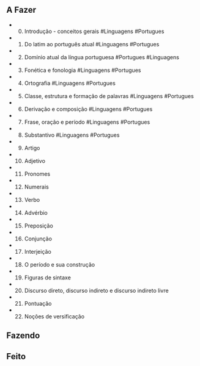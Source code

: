 ## A Fazer
- 00. Introdução - conceitos gerais #Linguagens #Portugues  
- 01. Do latim ao português atual #Linguagens #Portugues  
- 02. Domínio atual da língua portuguesa #Portugues #Linguagens  
- 03. Fonética e fonologia #Linguagens #Portugues  
- 04. Ortografia #Linguagens #Portugues  
- 05. Classe, estrutura e formação de palavras #Linguagens #Portugues  
- 06. Derivação e composição #Linguagens #Portugues  
- 07. Frase, oração e período #Linguagens #Portugues  
- 08. Substantivo #Linguagens #Portugues  
- 09. Artigo  
- 10. Adjetivo  
- 11. Pronomes  
- 12. Numerais  
- 13. Verbo  
- 14. Advérbio  
- 15. Preposição  
- 16. Conjunção  
- 17. Interjeição  
- 18. O período e sua construção  
- 19. Figuras de sintaxe  
- 20. Discurso direto, discurso indireto e discurso indireto livre  
- 21. Pontuação  
- 22. Noções de versificação  

## Fazendo

## Feito